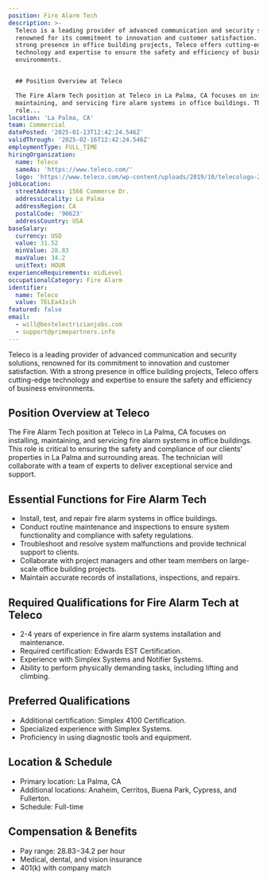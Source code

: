 ```yaml
---
position: Fire Alarm Tech
description: >-
  Teleco is a leading provider of advanced communication and security solutions,
  renowned for its commitment to innovation and customer satisfaction. With a
  strong presence in office building projects, Teleco offers cutting-edge
  technology and expertise to ensure the safety and efficiency of business
  environments.


  ## Position Overview at Teleco

  The Fire Alarm Tech position at Teleco in La Palma, CA focuses on installing,
  maintaining, and servicing fire alarm systems in office buildings. This
  role...
location: 'La Palma, CA'
team: Commercial
datePosted: '2025-01-13T12:42:24.546Z'
validThrough: '2025-02-16T12:42:24.546Z'
employmentType: FULL_TIME
hiringOrganization:
  name: Teleco
  sameAs: 'https://www.teleco.com/'
  logo: 'https://www.teleco.com/wp-content/uploads/2019/10/telecologo-2023.png'
jobLocation:
  streetAddress: 1566 Commerce Dr.
  addressLocality: La Palma
  addressRegion: CA
  postalCode: '90623'
  addressCountry: USA
baseSalary:
  currency: USD
  value: 31.52
  minValue: 28.83
  maxValue: 34.2
  unitText: HOUR
experienceRequirements: midLevel
occupationalCategory: Fire Alarm
identifier:
  name: Teleco
  value: TELEa41vih
featured: false
email:
  - will@bestelectricianjobs.com
  - support@primepartners.info
---
```




Teleco is a leading provider of advanced communication and security solutions, renowned for its commitment to innovation and customer satisfaction. With a strong presence in office building projects, Teleco offers cutting-edge technology and expertise to ensure the safety and efficiency of business environments.

## Position Overview at Teleco
The Fire Alarm Tech position at Teleco in La Palma, CA focuses on installing, maintaining, and servicing fire alarm systems in office buildings. This role is critical to ensuring the safety and compliance of our clients' properties in La Palma and surrounding areas. The technician will collaborate with a team of experts to deliver exceptional service and support.

## Essential Functions for Fire Alarm Tech
- Install, test, and repair fire alarm systems in office buildings.
- Conduct routine maintenance and inspections to ensure system functionality and compliance with safety regulations.
- Troubleshoot and resolve system malfunctions and provide technical support to clients.
- Collaborate with project managers and other team members on large-scale office building projects.
- Maintain accurate records of installations, inspections, and repairs.

## Required Qualifications for Fire Alarm Tech at Teleco
- 2-4 years of experience in fire alarm systems installation and maintenance.
- Required certification: Edwards EST Certification.
- Experience with Simplex Systems and Notifier Systems.
- Ability to perform physically demanding tasks, including lifting and climbing.

## Preferred Qualifications
- Additional certification: Simplex 4100 Certification.
- Specialized experience with Simplex Systems.
- Proficiency in using diagnostic tools and equipment.

## Location & Schedule
- Primary location: La Palma, CA
- Additional locations: Anaheim, Cerritos, Buena Park, Cypress, and Fullerton.
- Schedule: Full-time

## Compensation & Benefits
- Pay range: $28.83-$34.2 per hour
- Medical, dental, and vision insurance
- 401(k) with company match

